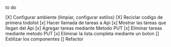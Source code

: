 to do

[X] Configurar ambiente  (limpiar, configurar estilos)
[X] Reciclar codigo de primera todolist 
[x] Hacer llamada de tareas a Api
[x] Mostrar las tareas que llegan del Api
[x] Agregar tareas mediante Metodo PUT
[x] Eliminar tareas mediante metodo PUT 
[x] Eliminar la lista completa mediante un boton
[] Estilizar los componentes
[] Refactor
